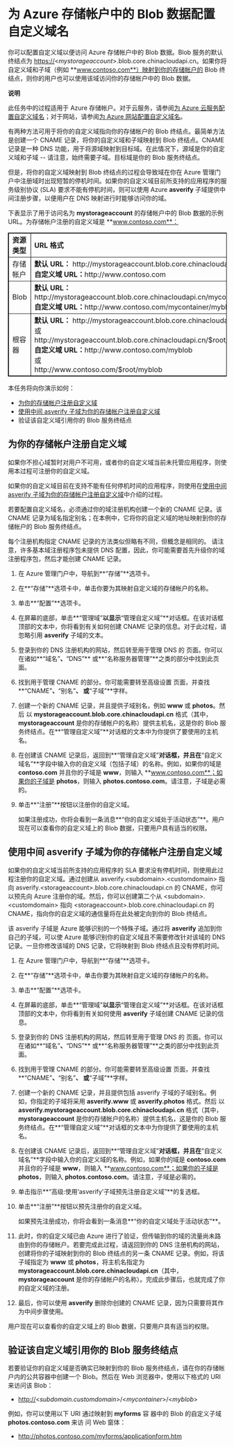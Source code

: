 <properties linkid="manage-services-storage-custom-dns-storage" urlDisplayName="custom dns storage" pageTitle="Configure a domain name for blob data in a storage account | Microsoft Azure" metaKeywords="" description="Learn how to configure a custom domain for accessing blob data in an Azure storage account." metaCanonical="" services="storage" documentationCenter="" title="Configure a custom domain name for blob data in a storage account" solutions="" authors="tamram" manager="mbaldwin" editor="cgronlun" />

# 为 Azure 存储帐户中的 Blob 数据配置自定义域名

你可以配置自定义域以便访问 Azure 存储帐户中的 Blob 数据。Blob 服务的默认终结点为 <https://>\<*mystorageaccount*\>.blob.core.chinacloudapi.cn。如果你将自定义域和子域（例如 **www.contoso.com**）映射到你的存储帐户的 Blob 终结点，则你的用户也可以使用该域访问你的存储帐户中的 Blob 数据。

**说明**

此任务中的过程适用于 Azure 存储帐户。对于云服务，请参阅[为 Azure 云服务配置自定义域名][]；对于网站，请参阅[为 Azure 网站配置自定义域名][]。

有两种方法可用于将你的自定义域指向你的存储帐户的 Blob 终结点。最简单方法是创建一个 CNAME 记录，将你的自定义域和子域映射到 Blob 终结点。CNAME 记录是一种 DNS 功能，用于将源域映射到目标域。在此情况下，源域是你的自定义域和子域 -- 请注意，始终需要子域。目标域是你的 Blob 服务终结点。

但是，将你的自定义域映射到 Blob 终结点的过程会导致域在你在 Azure 管理门户中注册域时出现短暂的停机时间。如果你的自定义域目前所支持的应用程序的服务级别协议 (SLA) 要求不能有停机时间，则可以使用 Azure **asverify** 子域提供中间注册步骤，以便用户在 DNS 映射进行时能够访问你的域。

下表显示了用于访问名为 **mystorageaccount** 的存储帐户中的 Blob 数据的示例 URL。为存储帐户注册的自定义域是 **www.contoso.com**：

<table border="1" cellspacing="0" cellpadding="5" style="border: 1px solid #000000;">
    <tbody>
        <tr>
<td style="width: 100px;"><strong>资源类型</strong></td>
<td><strong>URL 格式</strong></td>
        </tr>
        <tr>
<td>存储帐户</td>
<td><strong>默认 URL：</strong> http://mystorageaccount.blob.core.chinacloudapi.cn<br /> <strong>自定义域 URL：</strong>http://www.contoso.com</td>
        </tr>
        <tr>
<td>Blob</td>
<td><strong>默认 URL：</strong> http://mystorageaccount.blob.core.chinacloudapi.cn/mycontainer/myblob<br /><strong>自定义域 URL：</strong>http://www.contoso.com/mycontainer/myblob</td>
        </tr>
        <tr>
<td>根容器</td>
<td><strong>默认 URL：</strong> http://mystorageaccount.blob.core.chinacloudapi.cn/myblob <br/>或<br /> http://mystorageaccount.blob.core.chinacloudapi.cn/$root/myblob<br /> <strong>自定义域 URL：</strong>http://www.contoso.com/myblob <br/>或<br /> http://www.contoso.com/$root/myblob</td>
        </tr>
    </tbody>
</table>

本任务将向你演示如何：

-   [为你的存储帐户注册自定义域][]
-   [使用中间 asverify 子域为你的存储帐户注册自定义域][]
-   验证该自定义域引用你的 Blob 服务终结点

## 为你的存储帐户注册自定义域

如果你不担心域暂时对用户不可用，或者你的自定义域当前未托管应用程序，则使用本过程可注册你的自定义域。

如果你的自定义域目前在支持不能有任何停机时间的应用程序，则使用在[使用中间 asverify 子域为你的存储帐户注册自定义域][]中介绍的过程。

若要配置自定义域名，必须通过你的域注册机构创建一个新的 CNAME 记录。该 CNAME 记录为域名指定别名；在本例中，它将你的自定义域的地址映射到你的存储帐户的 Blob 服务终结点。

每个注册机构指定 CNAME 记录的方法类似但略有不同，但概念是相同的。
请注意，许多基本域注册程序包未提供 DNS 配置，因此，你可能需要首先升级你的域注册程序包，然后才能创建 CNAME 记录。

1.  在 Azure 管理门户中，导航到**“存储”**选项卡。

2.  在**“存储”**选项卡中，单击你要为其映射自定义域的存储帐户的名称。

3.  单击**“配置”**选项卡。

4.  在屏幕的底部，单击**“管理域”**以显示**“管理自定义域”**对话框。在该对话框顶部的文本中，你将看到有关如何创建 CNAME 记录的信息。对于此过程，请忽略引用 **asverify** 子域的文本。

5.  登录到你的 DNS 注册机构的网站，然后转至用于管理 DNS 的
    页面。你可以在诸如**“域名”**、**“DNS”**
    或**“名称服务器管理”**之类的部分中找到此页面。

6.  找到用于管理 CNAME 的部分。你可能需要转至高级设置
    页面，并查找**“CNAME”**、**“别名”**、
    或**“子域”**字样。

7.  创建一个新的 CNAME 记录，并且提供子域别名，例如 **www** 或 **photos**。然后
    以 **mystorageaccount.blob.core.chinacloudapi.cn** 格式（其中，**mystorageaccount** 是你的存储帐户的名称）提供主机名，这是你的 Blob 服务终结点。在**“管理自定义域”**对话框的文本中为你提供了要使用的主机名。

8.  在创建该 CNAME 记录后，返回到**“管理自定义域”**对话框，并且在**“自定义域名”**字段中输入你的自定义域（包括子域）的名称。例如，如果你的域是 **contoso.com** 并且你的子域是 **www**，则输入 **www.contoso.com**；如果你的子域是 **photos**，则输入 **photos.contoso.com**。请注意，子域是必需的。

9.  单击**“注册”**按钮以注册你的自定义域。

    如果注册成功，你将会看到一条消息**“你的自定义域处于活动状态”**。用户现在可以查看你的自定义域上的 Blob 数据，只要用户具有适当的权限。

## 使用中间 asverify 子域为你的存储帐户注册自定义域

如果你的自定义域当前所支持的应用程序的 SLA 要求没有停机时间，则使用此过程注册你的自定义域。通过创建从 asverify.\<subdomain\>.\<customdomain\> 指向 asverify.\<storageaccount\>.blob.core.chinacloudapi.cn 的 CNAME，你可以预先向 Azure 注册你的域。然后，你可以创建第二个从 \<subdomain\>.\<customdomain\> 指向 \<storageaccount\>.blob.core.chinacloudapi.cn 的 CNAME，指向你的自定义域的通信量将在此处被定向到你的 Blob 终结点。

该 asverify 子域是 Azure 能够识别的一个特殊子域。通过将 **asverify** 追加到你自己的子域，可以使 Azure 能够识别你的自定义域且不需要修改针对该域的 DNS 记录。一旦你修改该域的 DNS 记录，它将映射到 Blob 终结点且没有停机时间。

1.  在 Azure 管理门户中，导航到**“存储”**选项卡。

2.  在**“存储”**选项卡中，单击你要为其映射自定义域的存储帐户的名称。

3.  单击**“配置”**选项卡。

4.  在屏幕的底部，单击**“管理域”**以显示**“管理自定义域”**对话框。在该对话框顶部的文本中，你将看到有关如何使用 **asverify** 子域创建 CNAME 记录的信息。

5.  登录到你的 DNS 注册机构的网站，然后转至用于管理 DNS 的
    页面。你可以在诸如**“域名”**、**“DNS”**
    或**“名称服务器管理”**之类的部分中找到此页面。

6.  找到用于管理 CNAME 的部分。你可能需要转至高级设置
    页面，并查找**“CNAME”**、**“别名”**、
    或**“子域”**字样。

7.  创建一个新的 CNAME 记录，并且提供包括 asverify 子域的子域别名。例如，你指定的子域将采用 **asverify.www** 或 **asverify.photos** 格式。然后
    以 **asverify.mystorageaccount.blob.core.chinacloudapi.cn** 格式（其中，**mystorageaccount** 是你的存储帐户的名称）提供主机名，这是你的 Blob 服务终结点。在**“管理自定义域”**对话框的文本中为你提供了要使用的主机名。

8.  在创建该 CNAME 记录后，返回到**“管理自定义域”**对话框，并且在**“自定义域名”**字段中输入你的自定义域的名称。例如，如果你的域是 **contoso.com** 并且你的子域是 **www**，则输入 **www.contoso.com**；如果你的子域是 **photos**，则输入 **photos.contoso.com**。请注意，子域是必需的。

9.  单击指示**“高级:使用‘asverify’子域预先注册自定义域”**的复选框。

10. 单击**“注册”**按钮以预先注册你的自定义域。

    如果预先注册成功，你将会看到一条消息**“你的自定义域处于活动状态”**。

11. 此时，你的自定义域已由 Azure 进行了验证，但传输到你的域的流量尚未路由到你的存储帐户。若要完成此过程，请返回到你的 DNS 注册机构的网站，创建将你的子域映射到你的 Blob 终结点的另一条 CNAME 记录。例如，将该子域指定为 **www** 或 **photos**，将主机名指定为 **mystorageaccount.blob.core.chinacloudapi.cn**（其中，**mystorageaccount** 是你的存储帐户的名称）。完成此步骤后，也就完成了你的自定义域的注册。

12. 最后，你可以使用 **asverify** 删除你创建的 CNAME 记录，因为只需要将其作为中间步骤使用。

用户现在可以查看你的自定义域上的 Blob 数据，只要用户具有适当的权限。

## 验证该自定义域引用你的 Blob 服务终结点

若要验证你的自定义域是否确实已映射到你的 Blob 服务终结点，请在你的存储帐户内的公共容器中创建一个 Blob。然后在 Web 浏览器中，使用以下格式的 URI 来访问该 Blob：

-   <http://>\<*subdomain.customdomain*\>/\<*mycontainer*\>/\<*myblob*\>

例如，你可以使用以下 URI 通过映射到 **myforms** 容
器中的 Blob 的自定义子域 **photos.contoso.com** 来访
问 Web 窗体：

-   <http://photos.contoso.com/myforms/applicationform.htm>

  [为 Azure 云服务配置自定义域名]: /en-us/develop/net/common-tasks/custom-dns/
  [为 Azure 网站配置自定义域名]: /en-us/develop/net/common-tasks/custom-dns-web-site/
  [为你的存储帐户注册自定义域]: #register-domain
  [使用中间 asverify 子域为你的存储帐户注册自定义域]: #register-asverify
